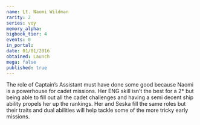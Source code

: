 ```yaml
---
name: Lt. Naomi Wildman
rarity: 2
series: voy
memory_alpha:
bigbook_tier: 4
events: 0
in_portal:
date: 01/01/2016
obtained: Launch
mega: false
published: true
---
```


The role of Captain’s Assistant must have done some good because Naomi is a powerhouse for cadet missions. Her ENG skill isn’t the best for a 2* but being able to fill out all the cadet challenges and having a semi decent ship ability propels her up the rankings. Her and Seska fill the same roles but their traits and dual abilities will help tackle some of the more tricky early missions.
